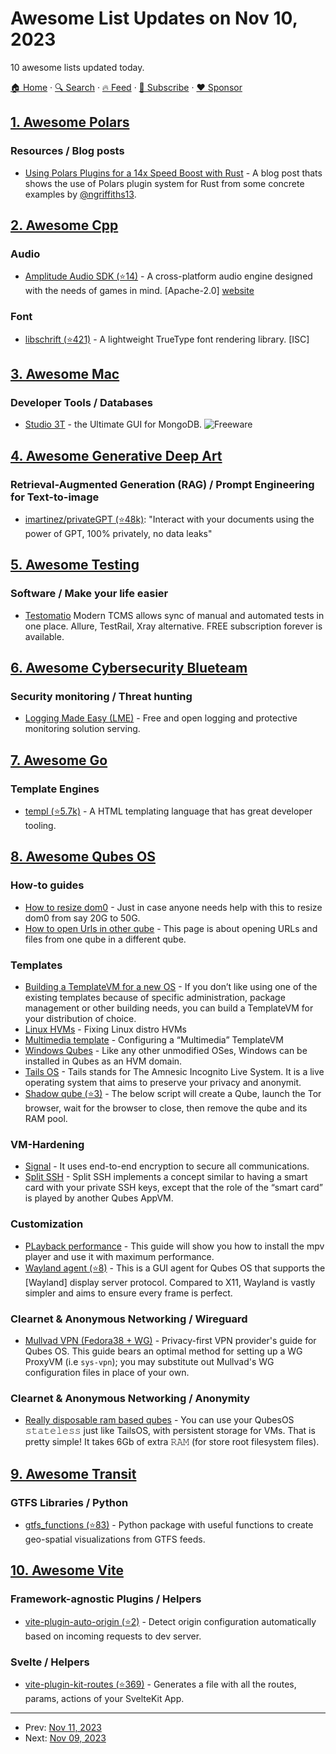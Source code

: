 # Awesome List Updates on Nov 10, 2023

10 awesome lists updated today.

[🏠 Home](/README.md) · [🔍 Search](https://www.trackawesomelist.com/search/) · [🔥 Feed](https://www.trackawesomelist.com/rss.xml) · [📮 Subscribe](https://trackawesomelist.us17.list-manage.com/subscribe?u=d2f0117aa829c83a63ec63c2f&id=36a103854c) · [❤️  Sponsor](https://github.com/sponsors/theowenyoung)



## [1. Awesome Polars](/content/ddotta/awesome-polars/README.md)

### Resources / Blog posts

*   [Using Polars Plugins for a 14x Speed Boost with Rust](https://towardsdatascience.com/using-polars-plugins-for-a-14x-speed-boost-with-rust-ce80bcc13d94) - A blog post thats shows the use of Polars plugin system for Rust from some concrete examples by [@ngriffiths13](https://github.com/ngriffiths13).

## [2. Awesome Cpp](/content/fffaraz/awesome-cpp/README.md)

### Audio

*   [Amplitude Audio SDK (⭐14)](https://github.com/SparkyStudios/AmplitudeAudioSDK) - A cross-platform audio engine designed with the needs of games in mind. \[Apache-2.0] [website](https://amplitudeaudiosdk.com)

### Font

*   [libschrift (⭐421)](https://github.com/tomolt/libschrift) - A lightweight TrueType font rendering library. \[ISC]

## [3. Awesome Mac](/content/jaywcjlove/awesome-mac/README.md)

### Developer Tools / Databases

*   [Studio 3T](https://studio3t.com/) - the Ultimate GUI for MongoDB. ![Freeware](https://jaywcjlove.github.io/sb/ico/min-free.svg "Freeware")

## [4. Awesome Generative Deep Art](/content/filipecalegario/awesome-generative-deep-art/README.md)

### Retrieval-Augmented Generation (RAG) / Prompt Engineering for Text-to-image

*   [imartinez/privateGPT (⭐48k)](https://github.com/imartinez/privateGPT): "Interact with your documents using the power of GPT, 100% privately, no data leaks"

## [5. Awesome Testing](/content/TheJambo/awesome-testing/README.md)

### Software / Make your life easier

*   [Testomatio](https://testomat.io/) Modern TCMS allows sync of manual and automated tests in one place. Allure, TestRail, Xray alternative. FREE subscription forever is available.

## [6. Awesome Cybersecurity Blueteam](/content/fabacab/awesome-cybersecurity-blueteam/README.md)

### Security monitoring / Threat hunting

*   [Logging Made Easy (LME)](https://www.cisa.gov/resources-tools/services/logging-made-easy) - Free and open logging and protective monitoring solution serving.

## [7. Awesome Go](/content/avelino/awesome-go/README.md)

### Template Engines

*   [templ (⭐5.7k)](https://github.com/a-h/templ) - A HTML templating language that has great developer tooling.

## [8. Awesome Qubes OS](/content/xn0px90/Awesome-Qubes-OS/README.md)

### How-to guides

*   [How to resize dom0](https://forum.qubes-os.org/t/resize-dom0/10886) - Just in case anyone needs help with this to resize dom0 from say 20G to 50G.
*   [How to open Urls in other qube](https://forum.qubes-os.org/t/opening-urls-files-in-other-qubes/19026) - This page is about opening URLs and files from one qube in a different qube.

### Templates

*   [Building a TemplateVM for a new OS](https://forum.qubes-os.org/docs?topic=18972) - If you don’t like using one of the existing templates because of specific administration, package management or other building needs, you can build a TemplateVM for your distribution of choice.
*   [Linux HVMs](https://forum.qubes-os.org/docs?topic=19008) - Fixing Linux distro HVMs
*   [Multimedia template](https://forum.qubes-os.org/t/configuring-a-multimedia-templatevm/19055) - Configuring a “Multimedia” TemplateVM
*   [Windows Qubes](https://www.qubes-os.org/doc/windows/) - Like any other unmodified OSes, Windows can be installed in Qubes as an HVM domain.
*   [Tails OS](https://forum.qubes-os.org/docs?topic=19012) - Tails stands for The Amnesic Incognito Live System. It is a live operating system that aims to preserve your privacy and anonymit.
*   [Shadow qube (⭐3)](https://github.com/kennethrrosen/qubes-shadow-dvm) - The below script will create a Qube, launch the Tor browser, wait for the browser to close, then remove the qube and its RAM pool.

### VM-Hardening

*   [Signal](https://forum.qubes-os.org/t/signal-messenger/19073) - It uses end-to-end encryption to secure all communications.
*   [Split SSH](https://deniszanin.com/using-split-ssh-gpg-in-qubes-os) - Split SSH implements a concept similar to having a smart card with your private SSH keys, except that the role of the “smart card” is played by another Qubes AppVM.

### Customization

*   [PLayback performance](https://forum.qubes-os.org/t/improve-video-playback-performance-including-youtube/21946) - This guide will show you how to install the mpv player and use it with maximum performance.
*   [Wayland agent (⭐8)](https://github.com/DemiMarie/qubes-wayland) - This is a GUI agent for Qubes OS that supports the \[Wayland] display server protocol. Compared to X11, Wayland is vastly simpler and aims to ensure every frame is perfect.

### Clearnet & Anonymous Networking / Wireguard

*   [Mullvad VPN (Fedora38 + WG)](https://mullvad.net/en/help/wireguard-on-qubes-os/) - Privacy-first VPN provider's guide for Qubes OS. This guide bears an optimal method for setting up a WG ProxyVM (i.e `sys-vpn`); you may substitute out Mullvad's WG configuration files in place of your own.

### Clearnet & Anonymous Networking / Anonymity

*   [Really disposable ram based qubes](https://forum.qubes-os.org/t/really-disposable-ram-based-qubes/21532) - You can use your QubesOS 𝚜𝚝𝚊𝚝𝚎𝚕𝚎𝚜𝚜 just like TailsOS, with persistent storage for VMs. That is pretty simple! It takes 6Gb of extra 𝚁𝙰𝙼 (for store root filesystem files).

## [9. Awesome Transit](/content/CUTR-at-USF/awesome-transit/README.md)

### GTFS Libraries / Python

*   [gtfs\_functions (⭐83)](https://github.com/Bondify/gtfs_functions) - Python package with useful functions to create geo-spatial visualizations from GTFS feeds.

## [10. Awesome Vite](/content/vitejs/awesome-vite/README.md)

### Framework-agnostic Plugins / Helpers

*   [vite-plugin-auto-origin (⭐2)](https://github.com/s2b/vite-plugin-auto-origin) - Detect origin configuration automatically based on incoming requests to dev server.

### Svelte / Helpers

*   [vite-plugin-kit-routes (⭐369)](https://github.com/jycouet/kitql/tree/main/packages/vite-plugin-kit-routes) - Generates a file with all the routes, params, actions of your SvelteKit App.

---

- Prev: [Nov 11, 2023](/content/2023/11/11/README.md)
- Next: [Nov 09, 2023](/content/2023/11/09/README.md)